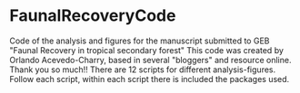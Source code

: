 # FaunalRecoveryCode
Code of the analysis and figures for the manuscript submitted to GEB "Faunal Recovery in tropical secondary forest"
This code was created by Orlando Acevedo-Charry, based in several "bloggers" and resource online. Thank you so much!! 
There are 12 scripts for different analysis-figures. Follow each script, within each script there is included the packages used.
